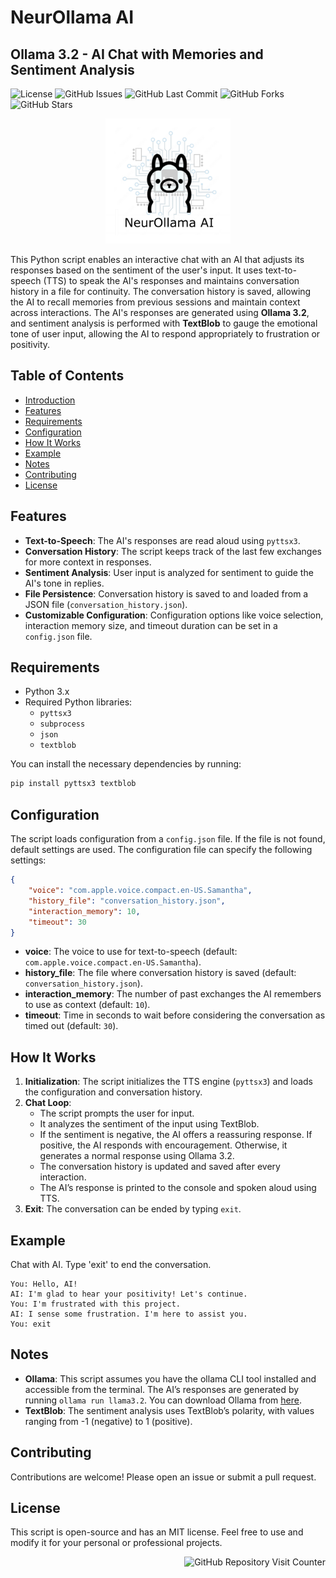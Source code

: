 
# NeurOllama AI

## Ollama 3.2 - AI Chat with Memories and Sentiment Analysis

![License](https://img.shields.io/badge/license-MIT-green)
![GitHub Issues](https://img.shields.io/github/issues/ericmaddox/neurollama-ai)
![GitHub Last Commit](https://img.shields.io/github/last-commit/ericmaddox/neurollama-ai)
![GitHub Forks](https://img.shields.io/github/forks/ericmaddox/neurollama-ai?style=social)
![GitHub Stars](https://img.shields.io/github/stars/ericmaddox/neurollama-ai?style=social)

<p align="center">
  <a href="https://github.com/ericmaddox/neurollama-ai">
    <img src="https://github.com/ericmaddox/neurollama-ai/blob/main/media/neurollama_ai.JPEG" alt="NeuroLlama AI" width="200" />
  </a>
</p>

This Python script enables an interactive chat with an AI that adjusts its responses based on the sentiment of the user's input. It uses text-to-speech (TTS) to speak the AI's responses and maintains conversation history in a file for continuity. The conversation history is saved, allowing the AI to recall memories from previous sessions and maintain context across interactions. The AI's responses are generated using **Ollama 3.2**, and sentiment analysis is performed with **TextBlob** to gauge the emotional tone of user input, allowing the AI to respond appropriately to frustration or positivity.

## Table of Contents
- [Introduction](#introduction)
- [Features](#features)
- [Requirements](#requirements)
- [Configuration](#configuration)
- [How It Works](#how-it-works)
- [Example](#example)
- [Notes](#notes)
- [Contributing](#contributing)
- [License](#license)

## Features

- **Text-to-Speech**: The AI's responses are read aloud using `pyttsx3`.
- **Conversation History**: The script keeps track of the last few exchanges for more context in responses.
- **Sentiment Analysis**: User input is analyzed for sentiment to guide the AI's tone in replies.
- **File Persistence**: Conversation history is saved to and loaded from a JSON file (`conversation_history.json`).
- **Customizable Configuration**: Configuration options like voice selection, interaction memory size, and timeout duration can be set in a `config.json` file.

## Requirements

- Python 3.x
- Required Python libraries:
  - `pyttsx3`
  - `subprocess`
  - `json`
  - `textblob`

You can install the necessary dependencies by running:

```bash
pip install pyttsx3 textblob
```

## Configuration

The script loads configuration from a `config.json` file. If the file is not found, default settings are used. The configuration file can specify the following settings:

```json
{
    "voice": "com.apple.voice.compact.en-US.Samantha",
    "history_file": "conversation_history.json",
    "interaction_memory": 10,
    "timeout": 30
}
```

- **voice**: The voice to use for text-to-speech (default: `com.apple.voice.compact.en-US.Samantha`).
- **history_file**: The file where conversation history is saved (default: `conversation_history.json`).
- **interaction_memory**: The number of past exchanges the AI remembers to use as context (default: `10`).
- **timeout**: Time in seconds to wait before considering the conversation as timed out (default: `30`).

## How It Works
1. **Initialization**: The script initializes the TTS engine (`pyttsx3`) and loads the configuration and conversation history.
2. **Chat Loop**:
   - The script prompts the user for input.
   - It analyzes the sentiment of the input using TextBlob.
   - If the sentiment is negative, the AI offers a reassuring response. If positive, the AI responds with encouragement. Otherwise, it generates a normal response using Ollama 3.2.
   - The conversation history is updated and saved after every interaction.
   - The AI’s response is printed to the console and spoken aloud using TTS.
3. **Exit**: The conversation can be ended by typing `exit`.

## Example

Chat with AI. Type 'exit' to end the conversation.

```plaintext
You: Hello, AI!
AI: I'm glad to hear your positivity! Let's continue.
You: I'm frustrated with this project.
AI: I sense some frustration. I'm here to assist you.
You: exit
```

## Notes
- **Ollama**: This script assumes you have the ollama CLI tool installed and accessible from the terminal. The AI’s responses are generated by running `ollama run llama3.2`. You can download Ollama from [here](https://ollama.com/download).
- **TextBlob**: The sentiment analysis uses TextBlob’s polarity, with values ranging from -1 (negative) to 1 (positive).

## Contributing

Contributions are welcome! Please open an issue or submit a pull request.

## License

This script is open-source and has an MIT license. Feel free to use and modify it for your personal or professional projects.
<div align="right">
  <img src="https://hits.dwyl.com/ericmaddox/neurollama-ai.svg?style=for-the-badge&color=2d343c&labelColor=81c7ff&label=Visitors" alt="GitHub Repository Visit Counter" />
</div>
